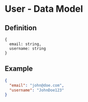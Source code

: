 # User - Data Model

## Definition
```
{
  email: string,
  username: string
}
```

## Example
```json
{
  "email": "john@doe.com",
  "username": "JohnDoe123"
}
```
